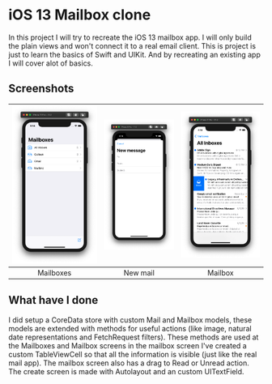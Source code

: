 # iOS 13 Mailbox clone

In this project I will try to recreate the iOS 13 mailbox app. I will only build the plain views and won't connect it to a real email client. This is project is just to learn the basics of Swift and UIKit. And by recreating an existing app I will cover alot of basics. 

## Screenshots

| ![Mailboxes](screenshots/mailboxes.png) | ![New mail](screenshots/new-mail.png) | ![Mailbox](screenshots/mailbox.png) |
|:---:|:---:|:---:|
| Mailboxes | New mail | Mailbox |

## What have I done

I did setup a CoreData store with custom Mail and Mailbox models, these models are extended with methods for useful actions (like image, natural date representations and FetchRequest filters). These methods are used at the Mailboxes and Mailbox screens in the mailbox screen I've created a custom TableViewCell so that all the information is visible (just like the real mail app). The mailbox screen also has a drag to Read or Unread action. The create screen is made with Autolayout and an custom UITextField.